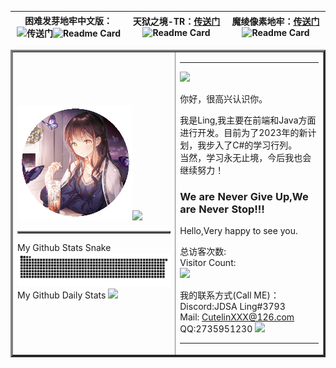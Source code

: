 <div align="center"> 
  
困难发芽地牢中文版：![传送门](https://github.com/LingASDJ/harder-sprouted-pd)![Readme Card](https://github-readme-stats.vercel.app/api/pin/?username=LingASDJ&repo=harder-sprouted-pd&show_icons=true&title_color=fff&icon_color=ffff00&text_color=00ffff&bg_color=000)|天狱之境-TR：[传送门](https://github.com/LingASDJ/SkyHell)![Readme Card](https://github-readme-stats.vercel.app/api/pin/?username=LingASDJ&repo=SkyHell&show_icons=true&title_color=fff&icon_color=ffff00&text_color=00ffff&bg_color=000)|魔绫像素地牢：[传送门](https://github.com/AnsdoShip/Magic-Ling-Pixel-Dungeon)![Readme Card](https://github-readme-stats.vercel.app/api/pin/?username=AnsdoShip&repo=magic-ling-pixel-dungeon-part2&show_icons=true&title_color=fff&icon_color=ffff00&text_color=00ffff&bg_color=000)
|-|-|-
  
  <table border="3" >  
    <td>
      <table border="2" >  
      <img src="Ling.png"/>
      <img src="https://github-readme-stats.vercel.app/api/top-langs/?username=LingASDJ&hide=java,css,html,shell&layout=compact&show_icons=true&title_color=fff&icon_color=ffff00&text_color=00ffff&bg_color=000&width=1000"/>
      </table>
      <span>My Github Stats Snake</span>
      <img src="https://raw.githubusercontent.com/LingASDJ/LingASDJ/1c0fe8af4ae90474f6411a789921a539e2fadf32/assets/github-contribution-grid-snake.svg"/>
       <span>My Github Daily Stats</span>
      <img src="https://github-readme-streak-stats.herokuapp.com?user=dongyuanwai&theme=vue&date_format=M%20j%5B%2C%20Y%5D"/>
    </td>
<td><hr>
<img src="https://readme-typing-svg.herokuapp.com/?lines=鸟语花香丛之间，暮然回首小溪边;溪旁矗立竹庭院,书香逸然人悠怀;迈入院中循寻踪，恍悟万物于书中;书中自有黄金屋，期与旅者寻归途&width=650&center=true&size=37&weight=700&height=80&pause=2000">

你好，很高兴认识你。

我是Ling,我主要在前端和Java方面进行开发。目前为了2023年的新计划，我步入了C#的学习行列。<br>
当然，学习永无止境，今后我也会继续努力！
  
### We are Never Give Up,We are Never Stop!!!

Hello,Very happy to see you.

总访客次数:<br>
Visitor Count:<br>
<img src="https://profile-counter.glitch.me/LingASDJ/count.svg"/>

我的联系方式(Call ME)： <br>
Discord:JDSA Ling#3793  <br>
Mail: CutelinXXX@126.com  <br>
QQ:2735951230
<img src="https://github-readme-stats.vercel.app/api/?username=LingASDJ&show_icons=true&title_color=fff&icon_color=ffff00&text_color=00ffff&bg_color=000"/>
<hr></td>
 
 </div>  
